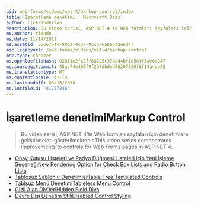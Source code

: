 ```yaml
---
uid: web-forms/videos/net-4/markup-control/index
title: İşaretleme denetimi | Microsoft Docs
author: rick-anderson
description: Bu video serisi, ASP.NET 4'te Web formları sayfaları için denetimlere geliştirmeleri gösterilmektedir.
ms.author: riande
ms.date: 11/14/2011
ms.assetid: 36667bfc-90ba-4c37-8c1c-65b6642e6d47
msc.legacyurl: /web-forms/videos/net-4/markup-control
msc.type: chapter
ms.openlocfilehash: 02011e2fc2ff66225c37da44bf1d589f3ae6d847
ms.sourcegitcommit: 45ac74e400f9f2b7dbded66297730f6f14a4eb25
ms.translationtype: MT
ms.contentlocale: tr-TR
ms.lasthandoff: 08/16/2018
ms.locfileid: "41757246"
---
```

<a name="markup-control"></a><span data-ttu-id="5d3b4-103">İşaretleme denetimi</span><span class="sxs-lookup"><span data-stu-id="5d3b4-103">Markup Control</span></span>
====================
> <span data-ttu-id="5d3b4-104">Bu video serisi, ASP.NET 4'te Web formları sayfaları için denetimlere geliştirmeleri gösterilmektedir.</span><span class="sxs-lookup"><span data-stu-id="5d3b4-104">This video series demonstrates improvements to controls for Web Forms pages in ASP.NET 4.</span></span>


- [<span data-ttu-id="5d3b4-105">Onay Kutusu Listeleri ve Radyo Düğmesi Listeleri için Yeni İşleme Seçeneği</span><span class="sxs-lookup"><span data-stu-id="5d3b4-105">New Rendering Option for Check Box Lists and Radio Button Lists</span></span>](aspnet-4-quick-hit-new-rendering-option-for-check-box-lists-and-radio-button-lists.md)
- [<span data-ttu-id="5d3b4-106">Tablosuz Şablonlu Denetimler</span><span class="sxs-lookup"><span data-stu-id="5d3b4-106">Table Free Templated Controls</span></span>](aspnet-4-quick-hit-table-free-templated-controls.md)
- [<span data-ttu-id="5d3b4-107">Tablsuz Menü Denetimi</span><span class="sxs-lookup"><span data-stu-id="5d3b4-107">Tableless Menu Control</span></span>](aspnet-4-quick-hit-tableless-menu-control.md)
- [<span data-ttu-id="5d3b4-108">Gizli Alan Div'leri</span><span class="sxs-lookup"><span data-stu-id="5d3b4-108">Hidden Field Divs</span></span>](aspnet-4-quick-hit-hidden-field-divs.md)
- [<span data-ttu-id="5d3b4-109">Devre Dışı Denetim Stili</span><span class="sxs-lookup"><span data-stu-id="5d3b4-109">Disabled Control Styling</span></span>](aspnet-4-quick-hit-disabled-control-styling.md)
